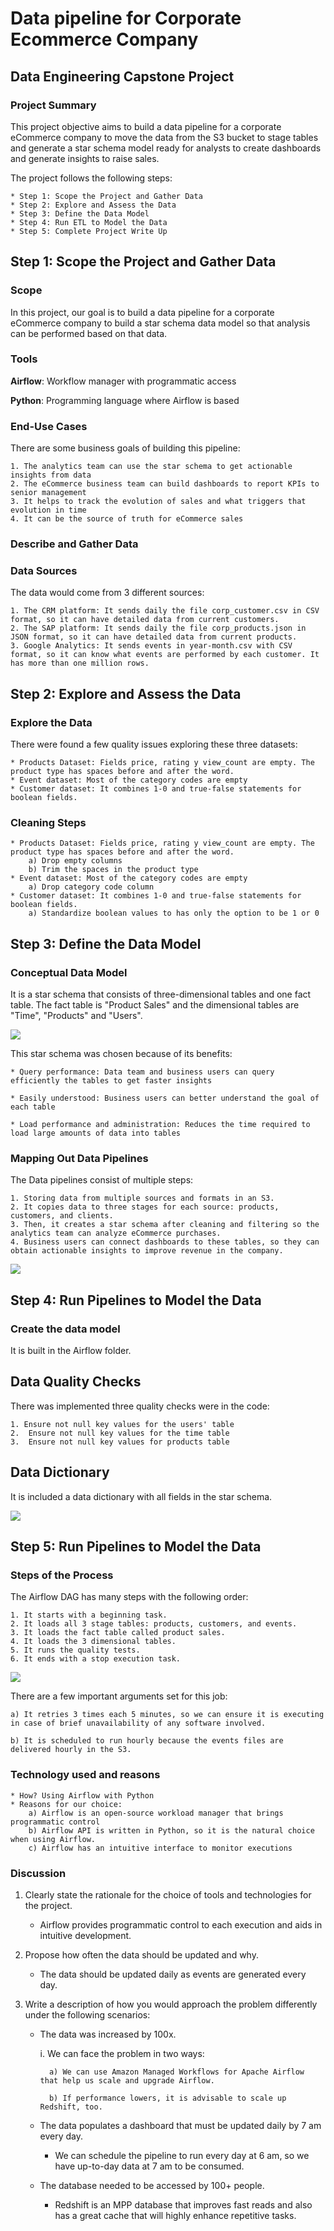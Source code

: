 # Data pipeline for Corporate Ecommerce Company

## Data Engineering Capstone Project

### Project Summary

This project objective aims to build a data pipeline for a corporate eCommerce company to move the data from the S3 bucket to stage tables and generate a star schema model ready for analysts to create dashboards and generate insights to raise sales.

The project follows the following steps:

    * Step 1: Scope the Project and Gather Data
    * Step 2: Explore and Assess the Data
    * Step 3: Define the Data Model
    * Step 4: Run ETL to Model the Data
    * Step 5: Complete Project Write Up

## Step 1: Scope the Project and Gather Data

### Scope

In this project, our goal is to build a data pipeline for a corporate eCommerce company to build a star schema data model so that analysis can be performed based on that data.

### Tools

   **Airflow**: Workflow manager with programmatic access
   
   **Python**: Programming language where Airflow is based

### End-Use Cases

There are some business goals of building this pipeline:

    1. The analytics team can use the star schema to get actionable insights from data
    2. The eCommerce business team can build dashboards to report KPIs to senior management
    3. It helps to track the evolution of sales and what triggers that evolution in time
    4. It can be the source of truth for eCommerce sales
 
### Describe and Gather Data

### Data Sources

The data would come from 3 different sources:

    1. The CRM platform: It sends daily the file corp_customer.csv in CSV format, so it can have detailed data from current customers.
    2. The SAP platform: It sends daily the file corp_products.json in JSON format, so it can have detailed data from current products.
    3. Google Analytics: It sends events in year-month.csv with CSV format, so it can know what events are performed by each customer. It has more than one million rows.
    
    
## Step 2: Explore and Assess the Data

### Explore the Data

There were found a few quality issues exploring these three datasets:

    * Products Dataset: Fields price, rating y view_count are empty. The product type has spaces before and after the word.
    * Event dataset: Most of the category codes are empty
    * Customer dataset: It combines 1-0 and true-false statements for boolean fields. 
    
### Cleaning Steps

    * Products Dataset: Fields price, rating y view_count are empty. The product type has spaces before and after the word.
        a) Drop empty columns
        b) Trim the spaces in the product type
    * Event dataset: Most of the category codes are empty
        a) Drop category code column
    * Customer dataset: It combines 1-0 and true-false statements for boolean fields. 
        a) Standardize boolean values to has only the option to be 1 or 0
        
## Step 3: Define the Data Model
### Conceptual Data Model

It is a star schema that consists of three-dimensional tables and one fact table. The fact table is "Product Sales" and the dimensional tables are "Time", "Products" and "Users". 

<img src="images/data model.png">

This star schema was chosen because of its benefits:

    * Query performance: Data team and business users can query efficiently the tables to get faster insights
    
    * Easily understood: Business users can better understand the goal of each table
    
    * Load performance and administration: Reduces the time required to load large amounts of data into tables



### Mapping Out Data Pipelines

The Data pipelines consist of multiple steps:

    1. Storing data from multiple sources and formats in an S3. 
    2. It copies data to three stages for each source: products, customers, and clients. 
    3. Then, it creates a star schema after cleaning and filtering so the analytics team can analyze eCommerce purchases. 
    4. Business users can connect dashboards to these tables, so they can obtain actionable insights to improve revenue in the company.

<img src="images/data architecture.png">


## Step 4: Run Pipelines to Model the Data

### Create the data model

It is built in the Airflow folder.

## Data Quality Checks

There was implemented three quality checks were in the code:

    1. Ensure not null key values for the users' table
    2.  Ensure not null key values for the time table
    3.  Ensure not null key values for products table
    
## Data Dictionary

It is included a data dictionary with all fields in the star schema.

<img src="images/data dictionary.png">

## Step 5: Run Pipelines to Model the Data

### Steps of the Process

The Airflow DAG has many steps with the following order:

    1. It starts with a beginning task. 
    2. It loads all 3 stage tables: products, customers, and events.
    3. It loads the fact table called product sales. 
    4. It loads the 3 dimensional tables.
    5. It runs the quality tests.
    6. It ends with a stop execution task.

<img src="images/airflow dag.PNG">

There are a few important arguments set for this job:

    a) It retries 3 times each 5 minutes, so we can ensure it is executing in case of brief unavailability of any software involved.
    
    b) It is scheduled to run hourly because the events files are delivered hourly in the S3.

### Technology used and reasons

    * How? Using Airflow with Python
    * Reasons for our choice:
        a) Airflow is an open-source workload manager that brings programmatic control 
        b) Airflow API is written in Python, so it is the natural choice when using Airflow.
        c) Airflow has an intuitive interface to monitor executions

### Discussion

1. Clearly state the rationale for the choice of tools and technologies for the project.

    * Airflow provides programmatic control to each execution and aids in intuitive development.
    

2. Propose how often the data should be updated and why.

    * The data should be updated daily as events are generated every day.
    

3. Write a description of how you would approach the problem differently under the following scenarios:

    - The data was increased by 100x.

        i. We can face the problem in two ways:

            a) We can use Amazon Managed Workflows for Apache Airflow that help us scale and upgrade Airflow.

            b) If performance lowers, it is advisable to scale up Redshift, too.


    - The data populates a dashboard that must be updated daily by 7 am every day.

        * We can schedule the pipeline to run every day at 6 am, so we have up-to-day data at 7 am to be consumed.


    - The database needed to be accessed by 100+ people.

        * Redshift is an MPP database that improves fast reads and also has a great cache that will highly enhance repetitive tasks.
